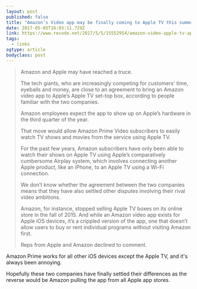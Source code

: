 ```yaml
---
layout: post 
published: false 
title: "Amazon’s Video app may be finally coming to Apple TV this summer" 
date: 2017-05-05T16:03:11.729Z 
link: https://www.recode.net/2017/5/5/15552954/amazon-video-apple-tv-app-jeff-bezos-tim-cook 
tags:
  - links
ogtype: article 
bodyclass: post 
---
```


> Amazon and Apple may have reached a truce.
> 
> The tech giants, who are increasingly competing for customers’ time, eyeballs and money, are close to an agreement to bring an Amazon video app to Apple’s Apple TV set-top box, according to people familiar with the two companies.
> 
> Amazon employees expect the app to show up on Apple’s hardware in the third quarter of the year.
> 
> That move would allow Amazon Prime Video subscribers to easily watch TV shows and movies from the service using Apple TV.
> 
> For the past few years, Amazon subscribers have only been able to watch their shows on Apple TV using Apple’s comparatively cumbersome Airplay system, which involves connecting another Apple product, like an iPhone, to an Apple TV using a Wi-Fi connection.
> 
> We don’t know whether the agreement between the two companies means that they have also settled other disputes involving their rival video ambitions.
> 
> Amazon, for instance, stopped selling Apple TV boxes on its online store in the fall of 2015. And while an Amazon video app exists for Apple iOS devices, it’s a crippled version of the app, one that doesn’t allow users to buy or rent individual programs without visiting Amazon first.
> 
> Reps from Apple and Amazon declined to comment.

Amazon Prime works for all other iOS devices except the Apple TV, and it's always been annoying.

Hopefully these two companies have finally settled their differences as the reverse would be Amazon pulling the app from all Apple app stores.